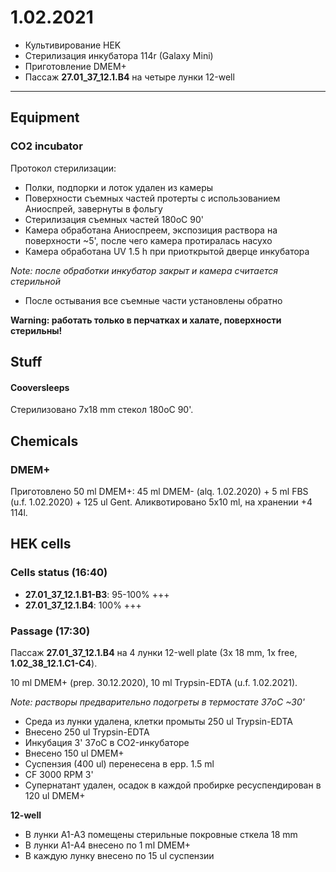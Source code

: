 1.02.2021
==========

- Культивирование HEK
- Стерилизация инкубатора 114r (Galaxy Mini)
- Приготовление DMEM+
- Пассаж **27.01_37_12.1.B4** на четыре лунки 12-well

---

## Equipment
### CO2 incubator
Протокол стерилизации:
- Полки, подпорки и лоток удален из камеры
- Поверхности съемных частей протерты с использованием Аниоспрей, завернуты в фольгу
- Стерилизация съемных частей 180oC 90'
- Камера обработана Аниоспреем, экспозиция раствора на поверхности \~5', после чего камера протиралась насухо
- Камера обработана UV 1.5 h при приоткрытой дверце инкубатора

*Note: после обработки инкубатор закрыт и камера считается стерильной*

- После остывания все съемные части установлены обратно

**Warning: работать только в перчатках и халате, поверхности стерильны!**


## Stuff
#### Cooversleeps
Стерилизовано 7x18 mm стекол 180oC 90'.


## Chemicals
### DMEM+
Приготовлено 50 ml DMEM+: 45 ml DMEM- (alq. 1.02.2020) + 5 ml FBS (u.f. 1.02.2020) + 125 ul Gent.
Аликвотировано 5x10 ml, на хранении +4 114l.


## HEK cells
### Cells status (16:40)
- **27.01_37_12.1.B1-B3**: 95-100% +++
- **27.01_37_12.1.B4**: 100% +++

### Passage (17:30)
Пассаж **27.01_37_12.1.B4** на 4 лунки 12-well plate (3x 18 mm, 1x free, **1.02_38_12.1.C1-C4**).

10 ml DMEM+ (prep. 30.12.2020), 10 ml Trypsin-EDTA (u.f. 1.02.2021).

*Note: растворы предварительно подогреты в термостате 37oC \~30'*

- Среда из лунки удалена, клетки промыты 250 ul Trypsin-EDTA
- Внесено 250 ul Trypsin-EDTA
- Инкубация 3' 37oC в CO2-инкубаторе
- Внесено 150 ul DMEM+
- Суспензия (400 ul) перенесена в epp. 1.5 ml
- CF 3000 RPM 3'
- Супернатант удален, осадок в каждой пробирке ресуспендирован в 120 ul DMEM+

**12-well**
- В лунки A1-A3 помещены стерильные покровные сткела 18 mm
- В лунки A1-A4 внесено по 1 ml DMEM+
- В каждую лунку внесено по 15 ul суспензии
